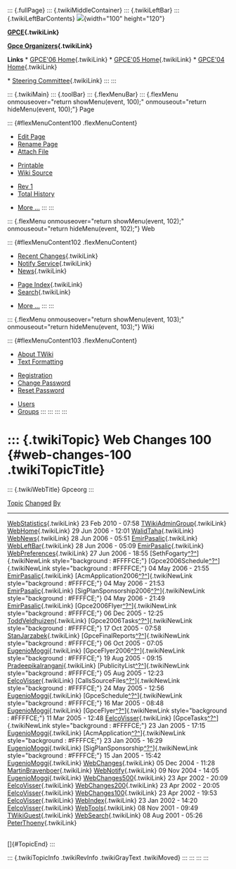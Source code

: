 ::: {.fullPage}
::: {.twikiMiddleContainer}
::: {.twikiLeftBar}
::: {.twikiLeftBarContents}
![](../pub/Gpceorg/WebLeftBar/gpce-logo.jpg){width="100" height="120"}

**[GPCE](../Gpce/WebHome){.twikiLink}**

**[Gpce Organizers](WebHome){.twikiLink}**

**Links** \* [GPCE\'06 Home](../GPCE06/WebHome){.twikiLink} \* [GPCE\'05
Home](../Gpce05/WebHome){.twikiLink} \* [GPCE\'04
Home](../Gpce04/WebHome){.twikiLink}

\* [Steering Committee](../Gpce/SteeringCommittee){.twikiLink}
:::
:::

::: {.twikiMain}
::: {.toolBar}
::: {.flexMenuBar}
::: {.flexMenu onmouseover="return showMenu(event, 100);" onmouseout="return hideMenu(event, 100);"}
Page

::: {#flexMenuContent100 .flexMenuContent}
-   [Edit
    Page](http://www.program-transformation.org/edit/Gpceorg/WebChanges100?t=1536828874)
-   [Rename
    Page](http://www.program-transformation.org/rename/Gpceorg/WebChanges100)
-   [Attach
    File](http://www.program-transformation.org/attach/Gpceorg/WebChanges100)

<!-- -->

-   [Printable](http://www.program-transformation.org/view/Gpceorg/WebChanges100?skin=print.pattern)
-   [Wiki
    Source](http://www.program-transformation.org/view/Gpceorg/WebChanges100?skin=text&raw=on&contenttype=text/plain)

<!-- -->

-   [Rev
    1](http://www.program-transformation.org/view/Gpceorg/WebChanges100?rev=1.1)
-   [Total
    History](http://www.program-transformation.org/rdiff/Gpceorg/WebChanges100)

<!-- -->

-   [More
    \...](http://www.program-transformation.org/oops/Gpceorg/WebChanges100?template=oopsmore&param1=1.1&param2=1.1)
:::
:::

::: {.flexMenu onmouseover="return showMenu(event, 102);" onmouseout="return hideMenu(event, 102);"}
Web

::: {#flexMenuContent102 .flexMenuContent}
-   [Recent Changes](WebChanges){.twikiLink}
-   [Notify Service](WebNotify){.twikiLink}
-   [News](WebNews){.twikiLink}

<!-- -->

-   [Page Index](WebIndex){.twikiLink}
-   [Search](WebSearch){.twikiLink}

<!-- -->

-   [More
    \...](http://www.program-transformation.org/oops/Gpceorg/WebChanges100?template=oopsmore&param1=1.1&param2=1.1)
:::
:::

::: {.flexMenu onmouseover="return showMenu(event, 103);" onmouseout="return hideMenu(event, 103);"}
Wiki

::: {#flexMenuContent103 .flexMenuContent}
-   [About
    TWiki](http://www.program-transformation.org/view/TWiki/WebHome)
-   [Text
    Formatting](http://www.program-transformation.org/view/TWiki/TextFormattingRules)

<!-- -->

-   [Registration](http://www.program-transformation.org/view/TWiki/TWikiRegistration)
-   [Change
    Password](http://www.program-transformation.org/view/TWiki/ChangePassword)
-   [Reset
    Password](http://www.program-transformation.org/view/TWiki/ResetPassword)

<!-- -->

-   [Users](http://www.program-transformation.org/view/Main/TWikiUsers)
-   [Groups](http://www.program-transformation.org/view/Main/TWikiGroups)
:::
:::
:::
:::

::: {.twikiTopic}
Web Changes 100 {#web-changes-100 .twikiTopicTitle}
===============

::: {.twikiWebTitle}
Gpceorg
:::

  [Topic](http://www.program-transformation.org/Gpceorg/WebChanges100?sortcol=0&table=1&up=0#sorted_table "Sort by this column")                                                         [Changed](http://www.program-transformation.org/Gpceorg/WebChanges100?sortcol=1&table=1&up=0#sorted_table "Sort by this column")   [By](http://www.program-transformation.org/Gpceorg/WebChanges100?sortcol=2&table=1&up=0#sorted_table "Sort by this column")
  -------------------------------------------------------------------------------------------------------------------------------------------------------------------------------------- ---------------------------------------------------------------------------------------------------------------------------------- ----------------------------------------------------------------------------------------------------------------------------------------------------------------
  [WebStatistics](../Main/WebStatistics){.twikiLink}                                                                                                                                     23 Feb 2010 - 07:58                                                                                                                [TWikiAdminGroup](../Main/TWikiAdminGroup){.twikiLink}
  [WebHome](../Main/WebHome){.twikiLink}                                                                                                                                                 29 Jun 2006 - 12:01                                                                                                                [WalidTaha](../Main/WalidTaha){.twikiLink}
  [WebNews](../Main/WebNews){.twikiLink}                                                                                                                                                 28 Jun 2006 - 05:51                                                                                                                [EmirPasalic](../Main/EmirPasalic){.twikiLink}
  [WebLeftBar](../Main/WebLeftBar){.twikiLink}                                                                                                                                           28 Jun 2006 - 05:09                                                                                                                [EmirPasalic](../Main/EmirPasalic){.twikiLink}
  [WebPreferences](../Main/WebPreferences){.twikiLink}                                                                                                                                   27 Jun 2006 - 18:55                                                                                                                [SethFogarty[^?^](http://www.program-transformation.org/edit/Main/SethFogarty?topicparent=Gpceorg.WebChanges100)]{.twikiNewLink style="background : #FFFFCE;"}
  [Gpce2006Schedule[^?^](http://www.program-transformation.org/edit/Main/Gpce2006Schedule?topicparent=Gpceorg.WebChanges100)]{.twikiNewLink style="background : #FFFFCE;"}               04 May 2006 - 21:55                                                                                                                [EmirPasalic](../Main/EmirPasalic){.twikiLink}
  [AcmApplication2006[^?^](http://www.program-transformation.org/edit/Main/AcmApplication2006?topicparent=Gpceorg.WebChanges100)]{.twikiNewLink style="background : #FFFFCE;"}           04 May 2006 - 21:53                                                                                                                [EmirPasalic](../Main/EmirPasalic){.twikiLink}
  [SigPlanSponsorship2006[^?^](http://www.program-transformation.org/edit/Main/SigPlanSponsorship2006?topicparent=Gpceorg.WebChanges100)]{.twikiNewLink style="background : #FFFFCE;"}   04 May 2006 - 21:49                                                                                                                [EmirPasalic](../Main/EmirPasalic){.twikiLink}
  [Gpce2006Flyer[^?^](http://www.program-transformation.org/edit/Main/Gpce2006Flyer?topicparent=Gpceorg.WebChanges100)]{.twikiNewLink style="background : #FFFFCE;"}                     06 Dec 2005 - 12:25                                                                                                                [ToddVeldhuizen](../Main/ToddVeldhuizen){.twikiLink}
  [Gpce2006Tasks[^?^](http://www.program-transformation.org/edit/Main/Gpce2006Tasks?topicparent=Gpceorg.WebChanges100)]{.twikiNewLink style="background : #FFFFCE;"}                     17 Oct 2005 - 07:58                                                                                                                [StanJarzabek](../Main/StanJarzabek){.twikiLink}
  [GpceFinalReports[^?^](http://www.program-transformation.org/edit/Main/GpceFinalReports?topicparent=Gpceorg.WebChanges100)]{.twikiNewLink style="background : #FFFFCE;"}               06 Oct 2005 - 07:05                                                                                                                [EugenioMoggi](../Main/EugenioMoggi){.twikiLink}
  [GpceFlyer2006[^?^](http://www.program-transformation.org/edit/Main/GpceFlyer2006?topicparent=Gpceorg.WebChanges100)]{.twikiNewLink style="background : #FFFFCE;"}                     19 Aug 2005 - 09:15                                                                                                                [PradeepikaIrangani](../Main/PradeepikaIrangani){.twikiLink}
  [PublicityList[^?^](http://www.program-transformation.org/edit/Main/PublicityList?topicparent=Gpceorg.WebChanges100)]{.twikiNewLink style="background : #FFFFCE;"}                     05 Aug 2005 - 12:23                                                                                                                [EelcoVisser](../Main/EelcoVisser){.twikiLink}
  [CallsSourceFiles[^?^](http://www.program-transformation.org/edit/Main/CallsSourceFiles?topicparent=Gpceorg.WebChanges100)]{.twikiNewLink style="background : #FFFFCE;"}               24 May 2005 - 12:56                                                                                                                [EugenioMoggi](../Main/EugenioMoggi){.twikiLink}
  [GpceSchedule[^?^](http://www.program-transformation.org/edit/Main/GpceSchedule?topicparent=Gpceorg.WebChanges100)]{.twikiNewLink style="background : #FFFFCE;"}                       16 Mar 2005 - 08:48                                                                                                                [EugenioMoggi](../Main/EugenioMoggi){.twikiLink}
  [GpceFlyer[^?^](http://www.program-transformation.org/edit/Main/GpceFlyer?topicparent=Gpceorg.WebChanges100)]{.twikiNewLink style="background : #FFFFCE;"}                             11 Mar 2005 - 12:48                                                                                                                [EelcoVisser](../Main/EelcoVisser){.twikiLink}
  [GpceTasks[^?^](http://www.program-transformation.org/edit/Main/GpceTasks?topicparent=Gpceorg.WebChanges100)]{.twikiNewLink style="background : #FFFFCE;"}                             23 Jan 2005 - 17:15                                                                                                                [EugenioMoggi](../Main/EugenioMoggi){.twikiLink}
  [AcmApplication[^?^](http://www.program-transformation.org/edit/Main/AcmApplication?topicparent=Gpceorg.WebChanges100)]{.twikiNewLink style="background : #FFFFCE;"}                   23 Jan 2005 - 16:29                                                                                                                [EugenioMoggi](../Main/EugenioMoggi){.twikiLink}
  [SigPlanSponsorship[^?^](http://www.program-transformation.org/edit/Main/SigPlanSponsorship?topicparent=Gpceorg.WebChanges100)]{.twikiNewLink style="background : #FFFFCE;"}           15 Jan 2005 - 15:42                                                                                                                [EugenioMoggi](../Main/EugenioMoggi){.twikiLink}
  [WebChanges](../Main/WebChanges){.twikiLink}                                                                                                                                           05 Dec 2004 - 11:28                                                                                                                [MartinBravenboer](../Main/MartinBravenboer){.twikiLink}
  [WebNotify](../Main/WebNotify){.twikiLink}                                                                                                                                             09 Nov 2004 - 14:05                                                                                                                [EugenioMoggi](../Main/EugenioMoggi){.twikiLink}
  [WebChanges500](../Main/WebChanges500){.twikiLink}                                                                                                                                     23 Apr 2002 - 20:09                                                                                                                [EelcoVisser](../Main/EelcoVisser){.twikiLink}
  [WebChanges200](../Main/WebChanges200){.twikiLink}                                                                                                                                     23 Apr 2002 - 20:05                                                                                                                [EelcoVisser](../Main/EelcoVisser){.twikiLink}
  [WebChanges100](../Main/WebChanges100){.twikiLink}                                                                                                                                     23 Apr 2002 - 19:53                                                                                                                [EelcoVisser](../Main/EelcoVisser){.twikiLink}
  [WebIndex](../Main/WebIndex){.twikiLink}                                                                                                                                               23 Jan 2002 - 14:20                                                                                                                [EelcoVisser](../Main/EelcoVisser){.twikiLink}
  [WebTools](../Main/WebTools){.twikiLink}                                                                                                                                               08 Nov 2001 - 09:49                                                                                                                [TWikiGuest](../Main/TWikiGuest){.twikiLink}
  [WebSearch](../Main/WebSearch){.twikiLink}                                                                                                                                             08 Aug 2001 - 05:26                                                                                                                [PeterThoeny](../Main/PeterThoeny){.twikiLink}

\
[]{#TopicEnd}
:::

::: {.twikiTopicInfo .twikiRevInfo .twikiGrayText .twikiMoved}
:::
:::
:::
:::
